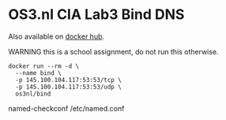 # OS3.nl CIA Lab3 Bind DNS

Also available on [docker hub](https://hub.docker.com/r/os3nl/bind).

WARNING this is a school assignment, do not run this otherwise.

```
docker run --rm -d \
  --name bind \
  -p 145.100.104.117:53:53/tcp \
  -p 145.100.104.117:53:53/udp \
  os3nl/bind
```

named-checkconf /etc/named.conf
